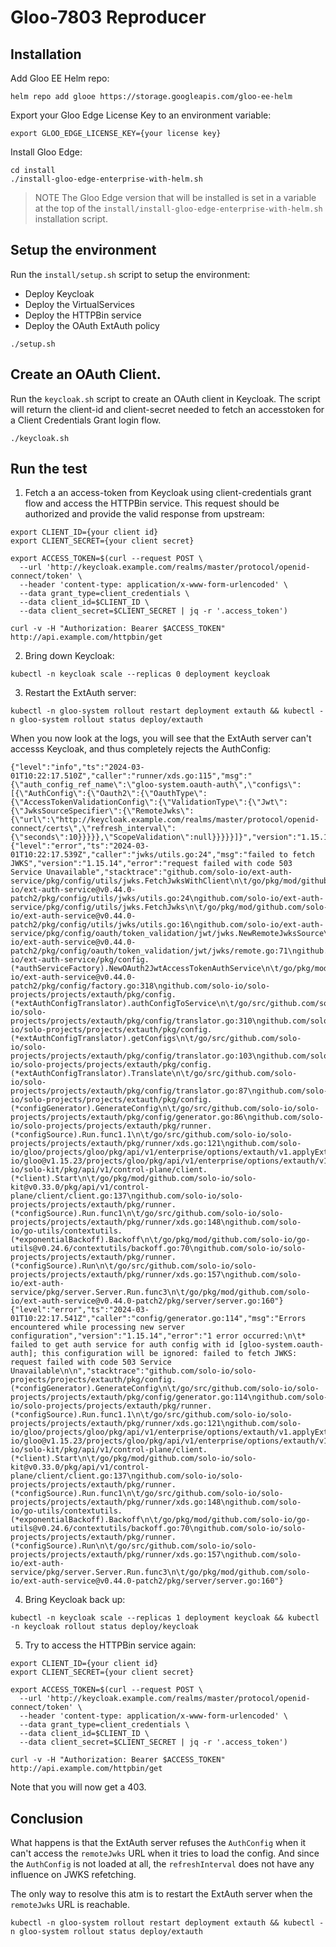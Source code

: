 # Gloo-7803 Reproducer


## Installation

Add Gloo EE Helm repo:
```
helm repo add glooe https://storage.googleapis.com/gloo-ee-helm
```

Export your Gloo Edge License Key to an environment variable:
```
export GLOO_EDGE_LICENSE_KEY={your license key}
```

Install Gloo Edge:
```
cd install
./install-gloo-edge-enterprise-with-helm.sh
```

> NOTE
> The Gloo Edge version that will be installed is set in a variable at the top of the `install/install-gloo-edge-enterprise-with-helm.sh` installation script.

## Setup the environment

Run the `install/setup.sh` script to setup the environment:
- Deploy Keycloak
- Deploy the VirtualServices
- Deploy the HTTPBin service
- Deploy the OAuth ExtAuth policy

```
./setup.sh
```

## Create an OAuth Client.

Run the `keycloak.sh` script to create an OAuth client in Keycloak. The script will return the client-id and client-secret needed to fetch an accesstoken for a Client Credentials Grant login flow.

```
./keycloak.sh
```

## Run the test

1. Fetch a an access-token from Keycloak using client-credentials grant flow and access the HTTPBin service. This request should be authorized and provide the valid response from upstream:

```
export CLIENT_ID={your client id}
export CLIENT_SECRET={your client secret}

export ACCESS_TOKEN=$(curl --request POST \
  --url 'http://keycloak.example.com/realms/master/protocol/openid-connect/token' \
  --header 'content-type: application/x-www-form-urlencoded' \
  --data grant_type=client_credentials \
  --data client_id=$CLIENT_ID \
  --data client_secret=$CLIENT_SECRET | jq -r '.access_token')

curl -v -H "Authorization: Bearer $ACCESS_TOKEN" http://api.example.com/httpbin/get
```

2. Bring down Keycloak:
```
kubectl -n keycloak scale --replicas 0 deployment keycloak 
```

3. Restart the ExtAuth server:
```
kubectl -n gloo-system rollout restart deployment extauth && kubectl -n gloo-system rollout status deploy/extauth
```

When you now look at the logs, you will see that the ExtAuth server can't accesss Keycloak, and thus completely rejects the AuthConfig:

```
{"level":"info","ts":"2024-03-01T10:22:17.510Z","caller":"runner/xds.go:115","msg":"{\"auth_config_ref_name\":\"gloo-system.oauth-auth\",\"configs\":[{\"AuthConfig\":{\"Oauth2\":{\"OauthType\":{\"AccessTokenValidationConfig\":{\"ValidationType\":{\"Jwt\":{\"JwksSourceSpecifier\":{\"RemoteJwks\":{\"url\":\"http://keycloak.example.com/realms/master/protocol/openid-connect/certs\",\"refresh_interval\":{\"seconds\":10}}}}},\"ScopeValidation\":null}}}}}]}","version":"1.15.14"}
{"level":"error","ts":"2024-03-01T10:22:17.539Z","caller":"jwks/utils.go:24","msg":"failed to fetch JWKS","version":"1.15.14","error":"request failed with code 503 Service Unavailable","stacktrace":"github.com/solo-io/ext-auth-service/pkg/config/utils/jwks.FetchJwksWithClient\n\t/go/pkg/mod/github.com/solo-io/ext-auth-service@v0.44.0-patch2/pkg/config/utils/jwks/utils.go:24\ngithub.com/solo-io/ext-auth-service/pkg/config/utils/jwks.FetchJwks\n\t/go/pkg/mod/github.com/solo-io/ext-auth-service@v0.44.0-patch2/pkg/config/utils/jwks/utils.go:16\ngithub.com/solo-io/ext-auth-service/pkg/config/oauth/token_validation/jwt/jwks.NewRemoteJwksSource\n\t/go/pkg/mod/github.com/solo-io/ext-auth-service@v0.44.0-patch2/pkg/config/oauth/token_validation/jwt/jwks/remote.go:71\ngithub.com/solo-io/ext-auth-service/pkg/config.(*authServiceFactory).NewOAuth2JwtAccessTokenAuthService\n\t/go/pkg/mod/github.com/solo-io/ext-auth-service@v0.44.0-patch2/pkg/config/factory.go:318\ngithub.com/solo-io/solo-projects/projects/extauth/pkg/config.(*extAuthConfigTranslator).authConfigToService\n\t/go/src/github.com/solo-io/solo-projects/projects/extauth/pkg/config/translator.go:310\ngithub.com/solo-io/solo-projects/projects/extauth/pkg/config.(*extAuthConfigTranslator).getConfigs\n\t/go/src/github.com/solo-io/solo-projects/projects/extauth/pkg/config/translator.go:103\ngithub.com/solo-io/solo-projects/projects/extauth/pkg/config.(*extAuthConfigTranslator).Translate\n\t/go/src/github.com/solo-io/solo-projects/projects/extauth/pkg/config/translator.go:87\ngithub.com/solo-io/solo-projects/projects/extauth/pkg/config.(*configGenerator).GenerateConfig\n\t/go/src/github.com/solo-io/solo-projects/projects/extauth/pkg/config/generator.go:86\ngithub.com/solo-io/solo-projects/projects/extauth/pkg/runner.(*configSource).Run.func1.1\n\t/go/src/github.com/solo-io/solo-projects/projects/extauth/pkg/runner/xds.go:121\ngithub.com/solo-io/gloo/projects/gloo/pkg/api/v1/enterprise/options/extauth/v1.applyExtAuthConfig.func1\n\t/go/pkg/mod/github.com/solo-io/gloo@v1.15.23/projects/gloo/pkg/api/v1/enterprise/options/extauth/v1/ext_auth_discovery_service_xds.sk.go:111\ngithub.com/solo-io/solo-kit/pkg/api/v1/control-plane/client.(*client).Start\n\t/go/pkg/mod/github.com/solo-io/solo-kit@v0.33.0/pkg/api/v1/control-plane/client/client.go:137\ngithub.com/solo-io/solo-projects/projects/extauth/pkg/runner.(*configSource).Run.func1\n\t/go/src/github.com/solo-io/solo-projects/projects/extauth/pkg/runner/xds.go:148\ngithub.com/solo-io/go-utils/contextutils.(*exponentialBackoff).Backoff\n\t/go/pkg/mod/github.com/solo-io/go-utils@v0.24.6/contextutils/backoff.go:70\ngithub.com/solo-io/solo-projects/projects/extauth/pkg/runner.(*configSource).Run\n\t/go/src/github.com/solo-io/solo-projects/projects/extauth/pkg/runner/xds.go:157\ngithub.com/solo-io/ext-auth-service/pkg/server.Server.Run.func3\n\t/go/pkg/mod/github.com/solo-io/ext-auth-service@v0.44.0-patch2/pkg/server/server.go:160"}
{"level":"error","ts":"2024-03-01T10:22:17.541Z","caller":"config/generator.go:114","msg":"Errors encountered while processing new server configuration","version":"1.15.14","error":"1 error occurred:\n\t* failed to get auth service for auth config with id [gloo-system.oauth-auth]; this configuration will be ignored: failed to fetch JWKS: request failed with code 503 Service Unavailable\n\n","stacktrace":"github.com/solo-io/solo-projects/projects/extauth/pkg/config.(*configGenerator).GenerateConfig\n\t/go/src/github.com/solo-io/solo-projects/projects/extauth/pkg/config/generator.go:114\ngithub.com/solo-io/solo-projects/projects/extauth/pkg/runner.(*configSource).Run.func1.1\n\t/go/src/github.com/solo-io/solo-projects/projects/extauth/pkg/runner/xds.go:121\ngithub.com/solo-io/gloo/projects/gloo/pkg/api/v1/enterprise/options/extauth/v1.applyExtAuthConfig.func1\n\t/go/pkg/mod/github.com/solo-io/gloo@v1.15.23/projects/gloo/pkg/api/v1/enterprise/options/extauth/v1/ext_auth_discovery_service_xds.sk.go:111\ngithub.com/solo-io/solo-kit/pkg/api/v1/control-plane/client.(*client).Start\n\t/go/pkg/mod/github.com/solo-io/solo-kit@v0.33.0/pkg/api/v1/control-plane/client/client.go:137\ngithub.com/solo-io/solo-projects/projects/extauth/pkg/runner.(*configSource).Run.func1\n\t/go/src/github.com/solo-io/solo-projects/projects/extauth/pkg/runner/xds.go:148\ngithub.com/solo-io/go-utils/contextutils.(*exponentialBackoff).Backoff\n\t/go/pkg/mod/github.com/solo-io/go-utils@v0.24.6/contextutils/backoff.go:70\ngithub.com/solo-io/solo-projects/projects/extauth/pkg/runner.(*configSource).Run\n\t/go/src/github.com/solo-io/solo-projects/projects/extauth/pkg/runner/xds.go:157\ngithub.com/solo-io/ext-auth-service/pkg/server.Server.Run.func3\n\t/go/pkg/mod/github.com/solo-io/ext-auth-service@v0.44.0-patch2/pkg/server/server.go:160"}
```

4. Bring Keycloak back up:
```
kubectl -n keycloak scale --replicas 1 deployment keycloak && kubectl -n keycloak rollout status deploy/keycloak
``` 

5. Try to access the HTTPBin service again:
```
export CLIENT_ID={your client id}
export CLIENT_SECRET={your client secret}

export ACCESS_TOKEN=$(curl --request POST \
  --url 'http://keycloak.example.com/realms/master/protocol/openid-connect/token' \
  --header 'content-type: application/x-www-form-urlencoded' \
  --data grant_type=client_credentials \
  --data client_id=$CLIENT_ID \
  --data client_secret=$CLIENT_SECRET | jq -r '.access_token')

curl -v -H "Authorization: Bearer $ACCESS_TOKEN" http://api.example.com/httpbin/get
```

Note that you will now get a 403.

## Conclusion
What happens is that the ExtAuth server refuses the `AuthConfig` when it can't access the `remoteJwks` URL when it tries to load the config. And since the `AuthConfig` is not loaded at all, the `refreshInterval` does not have any influence on JWKS refetching.

The only way to resolve this atm is to restart the ExtAuth server when the `remoteJwks` URL is reachable.

```
kubectl -n gloo-system rollout restart deployment extauth && kubectl -n gloo-system rollout status deploy/extauth
```